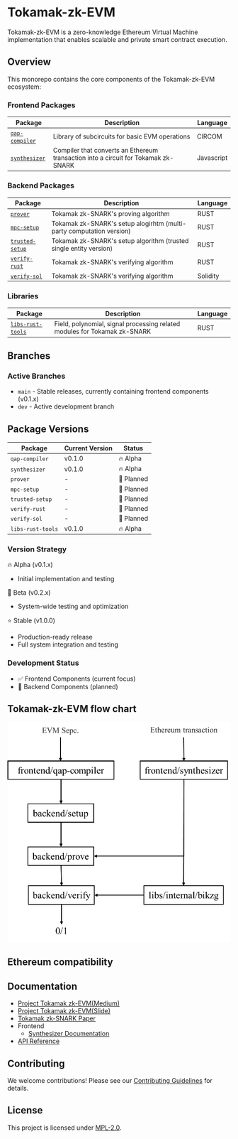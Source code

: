 # Tokamak-zk-EVM

Tokamak-zk-EVM is a zero-knowledge Ethereum Virtual Machine implementation that enables scalable and private smart contract execution.

## Overview

This monorepo contains the core components of the Tokamak-zk-EVM ecosystem:

### Frontend Packages
| Package | Description | Language |
|---------|-------------|----------|
| [`qap-compiler`](./packages/circuit) | Library of subcircuits for basic EVM operations | CIRCOM |
| [`synthesizer`](./packages/frontend/synthesizer) | Compiler that converts an Ethereum transaction into a circuit for Tokamak zk-SNARK | Javascript |
### Backend Packages
| Package | Description | Language |
|---------|-------------|----------|
| [`prover`](./packages/circuit) | Tokamak zk-SNARK's proving algorithm | RUST |
| [`mpc-setup`](./packages/circuit) | Tokamak zk-SNARK's setup alogirhtm (multi-party computation version) | RUST |
| [`trusted-setup`](./packages/circuit) | Tokamak zk-SNARK's setup algorithm (trusted single entity version) | RUST |
| [`verify-rust`](./packages/circuit) | Tokamak zk-SNARK's verifying algorithm | RUST |
| [`verify-sol`](./packages/circuit) | Tokamak zk-SNARK's verifying algorithm | Solidity |
### Libraries
| Package | Description | Language | 
|---------|-------------|----------|
| [`libs-rust-tools`](./packages/circuit) | Field, polynomial, signal processing related modules for Tokamak zk-SNARK | RUST |

## Branches
### Active Branches
- `main` - Stable releases, currently containing frontend components (v0.1.x)
- `dev` - Active development branch

## Package Versions
| Package | Current Version | Status |
|---------|----------------|---------|
| `qap-compiler` | v0.1.0 | 🔥 Alpha |
| `synthesizer` | v0.1.0 | 🔥 Alpha |
| `prover` | - | 🚧 Planned |
| `mpc-setup` | - | 🚧 Planned |
| `trusted-setup` | - | 🚧 Planned |
| `verify-rust` | - | 🚧 Planned |
| `verify-sol` | - | 🚧 Planned |
| `libs-rust-tools` | v0.1.0 | 🔥 Alpha |


### Version Strategy
🔥 Alpha (v0.1.x)
- Initial implementation and testing

🧪 Beta (v0.2.x)
- System-wide testing and optimization

⭐️ Stable (v1.0.0)
- Production-ready release
- Full system integration and testing

### Development Status
- ✅ Frontend Components (current focus)
- 🚧 Backend Components (planned)

## Tokamak-zk-EVM flow chart
![Tokamak-zk-EVM Flow Chart](.github/assets/flowchart.png)

## Ethereum compatibility

## Documentation
- [Project Tokamak zk-EVM(Medium)](https://medium.com/tokamak-network/project-tokamak-zk-evm-67483656fd21)
- [Project Tokamak zk-EVM(Slide)](https://drive.google.com/file/d/1RAmyGDVteAzuBxJ05XEGIjfHC0MY-2_5/view)
- [Tokamak zk-SNARK Paper](https://eprint.iacr.org/2024/507)
- Frontend
    - [Synthesizer Documentation](./docs)
- [API Reference](./docs/api)

## Contributing
We welcome contributions! Please see our [Contributing Guidelines](./CONTRIBUTING.md) for details.

## License
This project is licensed under [MPL-2.0](./LICENSE).
